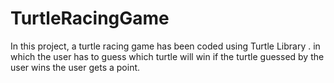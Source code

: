 # TurtleRacingGame
In this project, a turtle racing game has been coded using Turtle Library . in which the user has to guess which turtle will win if the turtle guessed by the user wins the user gets a point.
